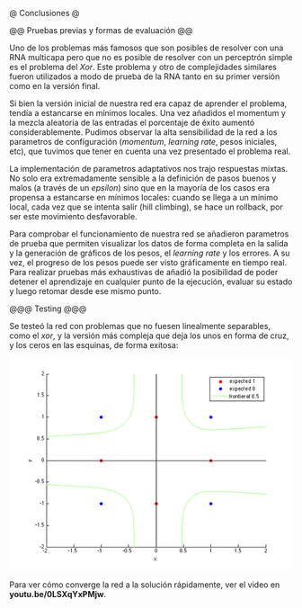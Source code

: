 @ Conclusiones @

@@ Pruebas previas y formas de evaluación @@

Uno de los problemas más famosos que son posibles de resolver con una RNA multicapa pero
que no es posible de resolver con un perceptrón simple es el problema del *Xor*. Este
problema y otro de complejidades similares fueron utilizados a modo de prueba de la RNA
tanto en su primer versión como en la versión final.

Si bien la versión inicial de nuestra red era capaz de aprender el problema, tendía a
estancarse en mínimos locales. Una vez añadidos el momentum y la mezcla aleatoria de las
entradas el porcentaje de éxito aumentó considerablemente. Pudimos observar la alta
sensibilidad de la red a los parametros de configuración (*momentum*, *learning rate*,
pesos iniciales, etc), que tuvimos que tener en cuenta una vez presentado el problema real.

La implementación de parametros adaptativos nos trajo respuestas mixtas. No solo era
extremadamente sensible a la definición de pasos buenos y malos (a través de un *epsilon*)
sino que en la mayoría de los casos era propensa a estancarse en mínimos locales: cuando
se llega a un mínimo local, cada vez que se intenta salir (hill climbing), se hace un rollback,
por ser este movimiento desfavorable.

Para comprobar el funcionamiento de nuestra red se añadieron parametros de prueba que
permiten visualizar los datos de forma completa en la salida y la generación de gráficos
de los pesos, el *learning rate* y los errores. A su vez, el progreso de los pesos puede
ser visto gráficamente en tiempo real. Para realizar pruebas más exhaustivas de añadió
la posibilidad de poder detener el aprendizaje en cualquier punto de la ejecución, evaluar
su estado y luego retomar desde ese mismo punto.

@@@ Testing @@@

Se testeó la red con problemas que no fuesen linealmente separables, como el *xor*, y la versión
más compleja que deja los unos en forma de cruz, y los ceros en las esquinas, de forma exitosa:

![](img/grafico1.png)

Para ver cómo converge la red a la solución rápidamente, ver el video en **youtu.be/0LSXqYxPMjw**.

